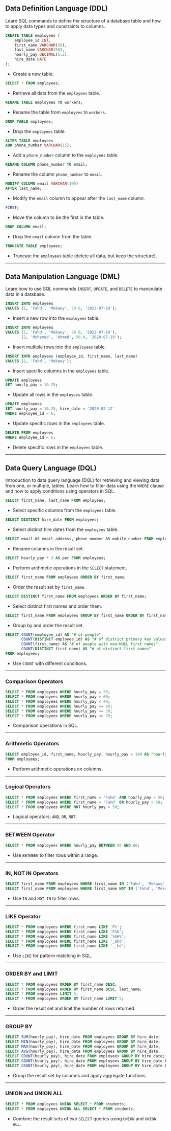 ## Data Definition Language (DDL)

Learn SQL commands to define the structure of a database table and how to apply data types and constraints to columns.

```sql
CREATE TABLE employees (
	employee_id INT,
	first_name VARCHAR(50),
	last_name VARCHAR(50),
	hourly_pay DECIMAL(5,2),
	hire_date DATE
);
```
- Create a new table.

```sql
SELECT * FROM employees;
```
- Retrieve all data from the `employees` table.

```sql
RENAME TABLE employees TO workers;
```
- Rename the table from `employees` to `workers`.

```sql
DROP TABLE employees;
```
- Drop the `employees` table.

```sql
ALTER TABLE employees 
ADD phone_number VARCHAR(15);
```
- Add a `phone_number` column to the `employees` table.

```sql
RENAME COLUMN phone_number TO email;
```
- Rename the column `phone_number` to `email`.

```sql
MODIFY COLUMN email VARCHAR(100)  
AFTER last_name;
```
- Modify the `email` column to appear after the `last_name` column.

```sql
FIRST; 
```
- Move the column to be the first in the table.

```sql
DROP COLUMN email;
```
- Drop the `email` column from the table.

```sql
TRUNCATE TABLE employees;
```
- Truncate the `employees` table (delete all data, but keep the structure).

---

## Data Manipulation Language (DML)

Learn how to use SQL commands `INSERT`, `UPDATE`, and `DELETE` to manipulate data in a database.

```sql
INSERT INTO employees 
VALUES (1, 'Fahd', 'Mekawy', 50.0, '2022-07-19');
```
- Insert a new row into the `employees` table.

```sql
INSERT INTO employees 
VALUES (1, 'Fahd', 'Mekawy', 50.0, '2022-07-19'), 
       (2, 'Mohamed', 'Ahmed', 50.0, '2020-07-19');
```
- Insert multiple rows into the `employees` table.

```sql
INSERT INTO employees (employee_id, first_name, last_name) 
VALUES (1, 'Fahd', 'Mekawy');
```
- Insert specific columns in the `employees` table.

```sql
UPDATE employees
SET hourly_pay = 10.25;
```
- Update all rows in the `employees` table.

```sql
UPDATE employees
SET hourly_pay = 10.25, hire_date = '2020-02-12' 
WHERE employee_id = 6;
```
- Update specific rows in the `employees` table.

```sql
DELETE FROM employees 
WHERE employee_id = 6;
```
- Delete specific rows in the `employees` table.

---

## Data Query Language (DQL)

Introduction to data query language (DQL) for retrieving and viewing data from one, or multiple, tables. Learn how to filter data using the `WHERE` clause and how to apply conditions using operators in SQL.

```sql
SELECT first_name, last_name FROM employees;
```
- Select specific columns from the `employees` table.

```sql
SELECT DISTINCT hire_date FROM employees;
```
- Select distinct hire dates from the `employees` table.

```sql
SELECT email AS email_address, phone_number AS mobile_number FROM employees;
```
- Rename columns in the result set.

```sql
SELECT hourly_pay * 3 AS per FROM employees;
```
- Perform arithmetic operations in the `SELECT` statement.

```sql
SELECT first_name FROM employees ORDER BY first_name;
```
- Order the result set by `first_name`.

```sql
SELECT DISTINCT first_name FROM employees ORDER BY first_name;
```
- Select distinct first names and order them.

```sql
SELECT first_name FROM employees GROUP BY first_name ORDER BY first_name;
```
- Group by and order the result set.

```sql
SELECT COUNT(employee_id) AS "# of people",
       COUNT(DISTINCT employee_id) AS "# of district primary key values",
       COUNT(first_name) AS "# of people with non-NULL first names",
       COUNT(DISTINCT first_name) AS "# of distinct first names"
FROM employees;
```
- Use `COUNT` with different conditions.

---

### Comparison Operators

```sql
SELECT * FROM employees WHERE hourly_pay = 50;
SELECT * FROM employees WHERE hourly_pay > 60;
SELECT * FROM employees WHERE hourly_pay < 40;
SELECT * FROM employees WHERE hourly_pay >= 80;
SELECT * FROM employees WHERE hourly_pay <= 30;
SELECT * FROM employees WHERE hourly_pay <> 70;
```
- Comparison operations in SQL.

---

### Arithmetic Operators

```sql
SELECT employee_id, first_name, hourly_pay, hourly_pay + 100 AS "hourly_pay + 100" 
FROM employees;
```
- Perform arithmetic operations on columns.

---

### Logical Operators

```sql
SELECT * FROM employees WHERE first_name = 'Fahd' AND hourly_pay > 50;
SELECT * FROM employees WHERE first_name = 'Fahd' OR hourly_pay > 50;
SELECT * FROM employees WHERE NOT hourly_pay > 50;
```
- Logical operators: `AND`, `OR`, `NOT`.

---

### BETWEEN Operator

```sql
SELECT * FROM employees WHERE hourly_pay BETWEEN 50 AND 60;
```
- Use `BETWEEN` to filter rows within a range.

---

### IN, NOT IN Operators

```sql
SELECT first_name FROM employees WHERE first_name IN ('Fahd', 'Mekawy', 'Mohamed');
SELECT first_name FROM employees WHERE first_name NOT IN ('Fahd', 'Mekawy', 'Mohamed');
```
- Use `IN` and `NOT IN` to filter rows.

---

### LIKE Operator

```sql
SELECT * FROM employees WHERE first_name LIKE 'F%';
SELECT * FROM employees WHERE first_name LIKE 'F%D';
SELECT * FROM employees WHERE first_name LIKE '%AH%';
SELECT * FROM employees WHERE first_name LIKE '_ahd';
SELECT * FROM employees WHERE first_name LIKE '__hd';
```
- Use `LIKE` for pattern matching in SQL.

---

### ORDER BY and LIMIT

```sql
SELECT * FROM employees ORDER BY first_name DESC;
SELECT * FROM employees ORDER BY first_name DESC, last_name;
SELECT * FROM employees LIMIT 5;
SELECT * FROM employees ORDER BY first_name LIMIT 5;
```
- Order the result set and limit the number of rows returned.

---

### GROUP BY

```sql
SELECT SUM(hourly_pay), hire_date FROM employees GROUP BY hire_date;
SELECT MIN(hourly_pay), hire_date FROM employees GROUP BY hire_date;
SELECT MAX(hourly_pay), hire_date FROM employees GROUP BY hire_date;
SELECT AVG(hourly_pay), hire_date FROM employees GROUP BY hire_date;
SELECT COUNT(hourly_pay), hire_date FROM employees GROUP BY hire_date;
SELECT COUNT(hourly_pay), hire_date FROM employees GROUP BY hire_date HAVING COUNT(hourly_pay) > 1;
SELECT COUNT(hourly_pay), hire_date FROM employees GROUP BY hire_date HAVING COUNT(hourly_pay) > 1 AND employee_id IS NOT NULL;
```
- Group the result set by columns and apply aggregate functions.

---

### UNION and UNION ALL

```sql
SELECT * FROM employees UNION SELECT * FROM students;
SELECT * FROM employees UNION ALL SELECT * FROM students;
```
- Combine the result sets of two `SELECT` queries using `UNION` and `UNION ALL`.
